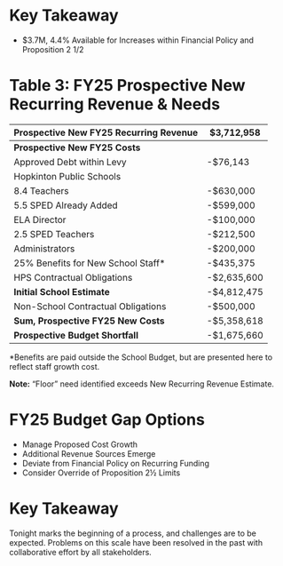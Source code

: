 # Key Takeaway


+ $3.7M, 4.4% Available for Increases within Financial Policy and Proposition 2 1/2
# Table 3: FY25 Prospective New Recurring Revenue & Needs

| **Prospective New FY25 Recurring Revenue** | **$3,712,958** |
|---------------------------------------------|-----------------|
| **Prospective New FY25 Costs**              |                 |
| Approved Debt within Levy                   | -$76,143        |
| Hopkinton Public Schools                    |                 |
| 8.4 Teachers                                | -$630,000       |
| 5.5 SPED Already Added                      | -$599,000       |
| ELA Director                                | -$100,000       |
| 2.5 SPED Teachers                           | -$212,500       |
| Administrators                              | -$200,000       |
| 25% Benefits for New School Staff*         | -$435,375       |
| HPS Contractual Obligations                 | -$2,635,600     |
| **Initial School Estimate**                 | -$4,812,475     |
| Non-School Contractual Obligations          | -$500,000       |
| **Sum, Prospective FY25 New Costs**        | -$5,358,618     |
| **Prospective Budget Shortfall**            | -$1,675,660     |

*Benefits are paid outside the School Budget, but are presented here to reflect staff growth cost.

**Note:** “Floor” need identified exceeds New Recurring Revenue Estimate.
# FY25 Budget Gap Options

- Manage Proposed Cost Growth
- Additional Revenue Sources Emerge
- Deviate from Financial Policy on Recurring Funding
- Consider Override of Proposition 2½ Limits
# Key Takeaway

Tonight marks the beginning of a process, and challenges are to be expected. Problems on this scale have been resolved in the past with collaborative effort by all stakeholders.